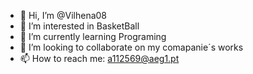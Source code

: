 - 👋 Hi, I’m @Vilhena08
- 👀 I’m interested in BasketBall
- 🌱 I’m currently learning Programing
- 💞️ I’m looking to collaborate on my comapanie´s works
- 📫 How to reach me: a112569@aeg1.pt

<!---
Vilhena08/Vilhena08 is a ✨ special ✨ repository because its `README.md` (this file) appears on your GitHub profile.
You can click the Preview link to take a look at your changes.
--->
